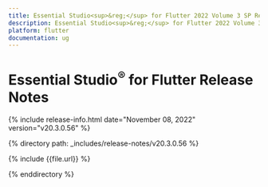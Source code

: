 ```yaml
---
title: Essential Studio<sup>&reg;</sup> for Flutter 2022 Volume 3 SP Release Release Notes  
description: Essential Studio<sup>&reg;</sup> for Flutter 2022 Volume 3 SP Release Release Notes  
platform: flutter
documentation: ug
---
```


# Essential Studio<sup>&reg;</sup> for Flutter Release Notes  

{% include release-info.html date="November 08, 2022" version="v20.3.0.56" %} 

{% directory path: _includes/release-notes/v20.3.0.56 %}

{% include {{file.url}} %}

{% enddirectory %}